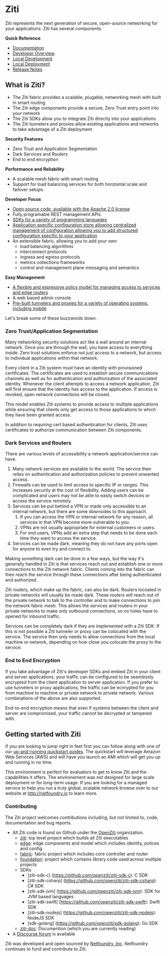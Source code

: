 # Ziti
Ziti represents the next generation of secure, open-source networking for your applications. Ziti has several components.

**Quick Reference**
* [Documentation](https://openziti.github.io/)
* [Developer Overview](https://github.com/openziti/ziti/blob/master/doc/001-overview.md)
* [Local Development](https://github.com/openziti/ziti/blob/master/doc/002-local-dev.md)
* [Local Deployment](https://github.com/openziti/ziti/blob/master/doc/003-local-deploy.md)
* [Release Notes](https://github.com/openziti/ziti/blob/master/CHANGELOG.md)

## What is Ziti?
* The Ziti fabric provides a scalable, plugable, networking mesh with built in smart routing
* The Ziti edge components provide a secure, Zero Trust entry point into your network
* The Ziti SDKs allow you to integrate Ziti directly into your applications
* The Ziti tunnelers and proxies allow existing applications and networks to take advantage of a Ziti deployment 

**Security Features**
* Zero Trust and Application Segmentation
* Dark Services and Routers
* End to end encryption

**Performance and Reliability**
* A scalable mesh fabric with smart routing
* Support for load balancing services for both horizontal scale and failover setups 

**Developer Focus**
* [Open source code, available with the Apache 2.0 license](https://github.com/openziti)
* Fully programable REST management APIs
* [SDKs for a variety of programming languages](https://openziti.github.io/ziti/clients/sdks)
* [Application specific configuration store allowing centralized management of configuration allowing you to add structured configuration specific to your application](https://openziti.github.io/ziti/config-store/overview)
* An extensible fabric, allowing you to add your own 
    * load balancing algorithms
    * interconnect protocols
    * ingress and egress protocols
    * metrics collections frameworks
    * control and management plane messaging and semantics   

**Easy Management**
* [A flexible and expressive policy model for managing access to services and edge routers](https://openziti.github.io/ziti/policies/overview)
* A web based admin console
* [Pre-built tunnelers and proxies for a variety of operating systems, including mobile](https://openziti.github.io/ziti/clients/tunneler)

Let's break some of these buzzwords down.

### Zero Trust/Application Segmentation
Many networking security solutions act like a wall around an internal network. Once you are through the wall, you have access to everything inside. Zero trust solutions enforce not just access to a network, but access to individual applications within that network. 

Every client in a Ziti system must have an identity with provisioned certificates. The certificates are used to establish secure communications channels as well as for authentication and authorization of the associated identity. Whenever the client attempts to access a network application, Ziti will first ensure that the identity has access to the application. If access is revoked, open network connections will be closed.

This model enables Ziti systems to provide access to multiple applications while ensuring that clients only get access to those applications to which they have been granted access.    

In addition to requiring cert based authentication for clients, Ziti uses certificates to authorize communication between Ziti components. 

### Dark Services and Routers
There are various levels of accessibility a network application/service can have.

1. Many network services are available to the world. The service then relies on authentication and authorization policies to prevent unwanted access. 
1. Firewalls can be used to limit access to specific IP or ranges. This increases security at the cost of flexibility. Adding users can be complicated and users may not be able to easily switch devices or access the service remotely.
1. Services can be put behind a VPN or made only accessible to an internal network, but there are some downsides to this approach.
    1. If you can access the VPN or internal network for any reason, all services in that VPN become more vulnerable to you.
    1. VPNs are not usually appropriate for external customers or users.
    1. For end users, VPNs add an extra step that needs to be done each time they want to access the service.
1. Services can be made dark, meaning they do not have any ports open for anyone to even try and connect to. 

Making something dark can be done in a few ways, but the way it's generally handled in Ziti is that services reach out and establish one or more connections to the Ziti network fabric. Clients coming into the fabric can then reach the service through these connections after being authenticated and authorized. 

Ziti routers, which make up the fabric, can also be dark. Routers locoated in private networks will usually be made dark. These routers will reach out of the private network to talk to the controller and to make connections to join the network fabric mesh. This allows the services and routers in your private networks to make only outbound connections, so no holes have to opened for inbound traffic.

Services can be completely dark if they are implemented with a Ziti SDK. If this is not possible a Ziti tunneler or proxy can be colocated with the service. The service then only needs to allow connections from the local machine or network, depending on how close you colocate the proxy to the service.   

### End to End Encryption
If you take advantage of Ziti's developer SDKs and embed Ziti in your client and server applications, your traffic can be configured to be seamlessly encrypted from the client application to server application. If you prefer to use tunnelers or proxy applications, the traffic can be ecnrypted for you from machine to machine or private network to private network. Various combinations of the above are also supported.

End-to-end encryption means that even if systems between the client and server are compromised, your traffic cannot be decrypted or tampered with.

## Getting started with Ziti

If you are looking to jump right in feet first you can follow along with one of our [up-and-running quickstart
guides](~/ziti/quickstarts/quickstart-overview.md). The quickstart will leverage Amazon Web Services (AWS) and will have you
launch an AMI which will get you up and running in no time.

This environment is perfect for evaluators to get to know Ziti and the capabilities it offers.  The environement was not
designed for large scale deployment or for long-term usage. If you are looking for a managed service to help you run a
truly global, scalable network browse over to our website at http://netfoundry.io to learn more.

### Contributing
The Ziti project welcomes contributions including, but not limited to, code, documentation and bug reports.

* All Ziti code is found on Github under the [OpenZiti](https://github.com/openziti) organization. 
    * [ziti](https://github.com/openziti/ziti): top level project which builds all Ziti executables
    * [edge](https://github.com/openziti/edge): edge components and model which includes identity, polices and config 
    * [fabric](https://github.com/openziti/fabric): fabric project which includes core controller and router
    * [foundation](https://github.com/openziti/foundation): project which contains library code used across multiple projects
    * SDKs
        * [ziti-sdk-c] (https://github.com/openziti/ziti-sdk-c): C SDK
        * [ziti-sdk-csharp] (https://github.com/openziti/ziti-sdk-csharp): C# SDK
        * [ziti-sdk-jvm] (https://github.com/openziti/ziti-sdk-jvm): SDK for JVM based languages
        * [ziti-sdk-swift] (https://github.com/openziti/ziti-sdk-swift): Swift SDK
        * [ziti-sdk-nodejs] (https://github.com/openziti/ziti-sdk-nodejs): NodeJS SDK
        * [sdk-golang] (https://github.com/openziti/sdk-golang): Go SDK
    * [ziti-doc](https://github.com/openziti/ziti-doc): Documention (which you are currently reading)
* A [Discourse forum](https://openziti.discourse.group/) is available 

Ziti was developed and open sourced by [Netfoundry, Inc](https://netfoundry.io). Netfoundry continues to fund and contribute to Ziti. 
